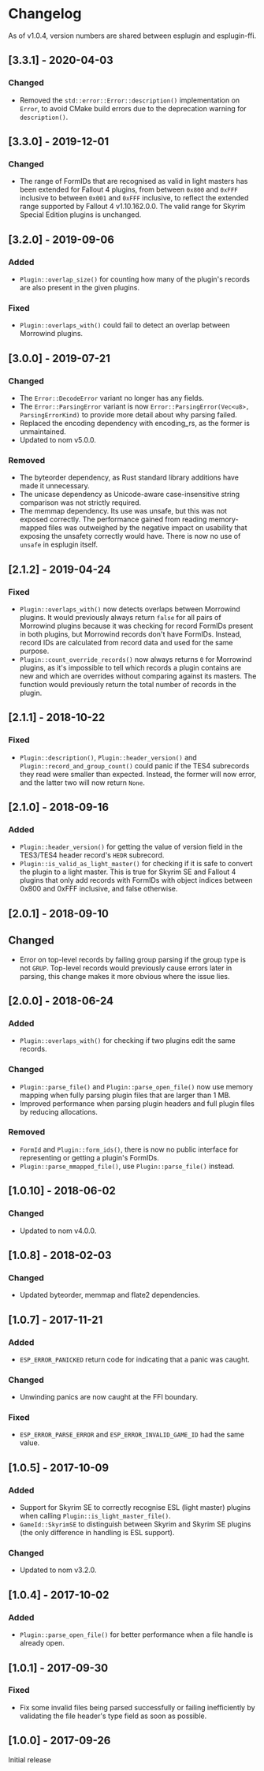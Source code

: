 # Changelog

As of v1.0.4, version numbers are shared between esplugin and esplugin-ffi.

## [3.3.1] - 2020-04-03

### Changed

- Removed the `std::error::Error::description()` implementation on `Error`, to
  avoid CMake build errors due to the deprecation warning for `description()`.

## [3.3.0] - 2019-12-01

### Changed

- The range of FormIDs that are recognised as valid in light masters has been
  extended for Fallout 4 plugins, from between `0x800` and `0xFFF` inclusive to
  between `0x001` and `0xFFF` inclusive, to reflect the extended range supported
  by Fallout 4 v1.10.162.0.0. The valid range for Skyrim Special Edition plugins
  is unchanged.

## [3.2.0] - 2019-09-06

### Added

- `Plugin::overlap_size()` for counting how many of the plugin's records are
  also present in the given plugins.

### Fixed

- `Plugin::overlaps_with()` could fail to detect an overlap between Morrowind
  plugins.

## [3.0.0] - 2019-07-21

### Changed

- The `Error::DecodeError` variant no longer has any fields.
- The `Error::ParsingError` variant is now
  `Error::ParsingError(Vec<u8>, ParsingErrorKind)` to provide more detail about
  why parsing failed.
- Replaced the encoding dependency with encoding_rs, as the former is
  unmaintained.
- Updated to nom v5.0.0.

### Removed

- The byteorder dependency, as Rust standard library additions have
  made it unnecessary.
- The unicase dependency as Unicode-aware case-insensitive string
  comparison was not strictly required.
- The memmap dependency. Its use was unsafe, but this was not exposed
  correctly. The performance gained from reading memory-mapped files was
  outweighed by the negative impact on usability that exposing the unsafety
  correctly would have. There is now no use of `unsafe` in esplugin itself.

## [2.1.2] - 2019-04-24

### Fixed

- `Plugin::overlaps_with()` now detects overlaps between Morrowind plugins. It
  would previously always return `false` for all pairs of Morrowind plugins
  because it was checking for record FormIDs present in both plugins, but
  Morrowind records don't have FormIDs. Instead, record IDs are calculated from
  record data and used for the same purpose.
- `Plugin::count_override_records()` now always returns `0` for Morrowind
  plugins, as it's impossible to tell which records a plugin contains are new
  and which are overrides without comparing against its masters. The function
  would previously return the total number of records in the plugin.

## [2.1.1] - 2018-10-22

### Fixed

- `Plugin::description()`, `Plugin::header_version()` and
  `Plugin::record_and_group_count()` could panic if the TES4 subrecords they
  read were smaller than expected. Instead, the former will now error, and the
  latter two will now return `None`.

## [2.1.0] - 2018-09-16

### Added

- `Plugin::header_version()` for getting the value of version field in the
  TES3/TES4 header record's `HEDR` subrecord.
- `Plugin::is_valid_as_light_master()` for checking if it is safe to convert the
  plugin to a light master. This is true for Skyrim SE and Fallout 4 plugins
  that only add records with FormIDs with object indices between 0x800 and 0xFFF
  inclusive, and false otherwise.

## [2.0.1] - 2018-09-10

## Changed

- Error on top-level records by failing group parsing if the group type is not
  `GRUP`. Top-level records would previously cause errors later in parsing, this
  change makes it more obvious where the issue lies.

## [2.0.0] - 2018-06-24

### Added

- `Plugin::overlaps_with()` for checking if two plugins edit the same records.

### Changed

- `Plugin::parse_file()` and `Plugin::parse_open_file()` now use memory mapping
  when fully parsing plugin files that are larger than 1 MB.
- Improved performance when parsing plugin headers and full plugin files by
  reducing allocations.

### Removed

- `FormId` and `Plugin::form_ids()`, there is now no public interface for
  representing or getting a plugin's FormIDs.
- `Plugin::parse_mmapped_file()`, use `Plugin::parse_file()` instead.

## [1.0.10] - 2018-06-02

### Changed

- Updated to nom v4.0.0.

## [1.0.8] - 2018-02-03

### Changed

- Updated byteorder, memmap and flate2 dependencies.

## [1.0.7] - 2017-11-21

### Added

- `ESP_ERROR_PANICKED` return code for indicating that a panic was caught.

### Changed

- Unwinding panics are now caught at the FFI boundary.

### Fixed

- `ESP_ERROR_PARSE_ERROR` and `ESP_ERROR_INVALID_GAME_ID` had the same value.

## [1.0.5] - 2017-10-09

### Added

- Support for Skyrim SE to correctly recognise ESL (light master) plugins when calling `Plugin::is_light_master_file()`.
- `GameId::SkyrimSE` to distinguish between Skyrim and Skyrim SE plugins (the only difference in handling is ESL support).

### Changed

- Updated to nom v3.2.0.

## [1.0.4] - 2017-10-02

### Added

- `Plugin::parse_open_file()` for better performance when a file handle is already open.

## [1.0.1] - 2017-09-30

### Fixed

- Fix some invalid files being parsed successfully or failing inefficiently by validating the file header's type field as soon as possible.

## [1.0.0] - 2017-09-26

Initial release
